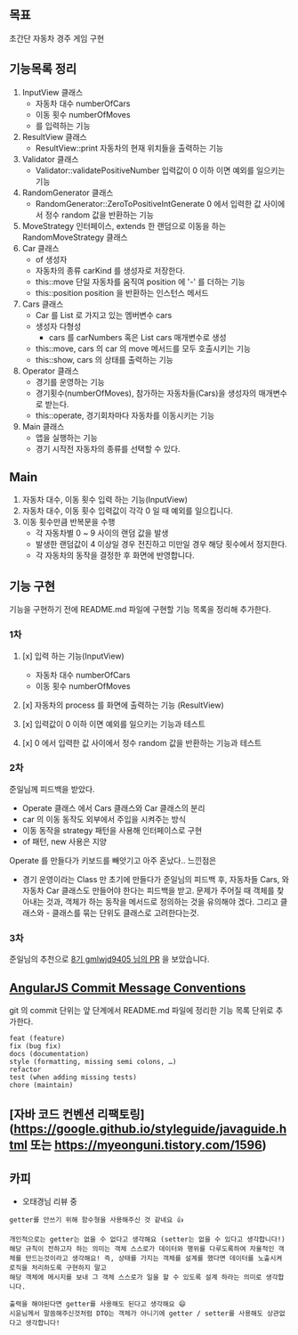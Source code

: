 ## 목표
초간단 자동차 경주 게임 구현

## 기능목록 정리
1. InputView 클래스
    - 자동차 대수 numberOfCars
    - 이동 횟수 numberOfMoves 
    - 를 입력하는 기능
1. ResultView 클래스
    - ResultView::print 자동차의 현재 위치들을 출력하는 기능
1. Validator 클래스
    - Validator::validatePositiveNumber 입력값이 0 이하 이면 예외를 일으키는 기능
1. RandomGenerator 클래스
    - RandomGenerator::ZeroToPositiveIntGenerate 0 에서 입력한 값 사이에서 정수 random 값을 반환하는 기능
1. MoveStrategy 인터페이스, extends 한 랜덤으로 이동을 하는 RandomMoveStrategy 클래스 
1. Car 클래스
   - of 생성자
   - 자동차의 종류 carKind 를 생성자로 저장한다.
   - this::move 단일 자동차를 움직여 position 에 '-' 를 더하는 기능
   - this::position position 을 반환하는 인스턴스 메서드
1. Cars 클래스 
    - Car 를 List 로 가지고 있는 멤버변수 cars 
    - 생성자 다형성 
        - cars 를 carNumbers 혹은 List<Car> cars 매개변수로 생성
    - this::move, cars 의 car 의 move 메서드를 모두 호출시키는 기능 
    - this::show, cars 의 상태를 출력하는 기능
1. Operator 클래스
    - 경기를 운영하는 기능
    - 경기횟수(numberOfMoves), 참가하는 자동차들(Cars)을 생성자의 매개변수로 받는다.
    - this::operate, 경기회차마다 자동차를 이동시키는 기능 
1. Main 클래스
    - 앱을 실행하는 기능
    - 경기 시작전 자동차의 종류를 선택할 수 있다.

## Main
1. 자동차 대수, 이동 횟수 입력 하는 기능(InputView)
1. 자동차 대수, 이동 횟수 입력값이 각각 0 일 때 예외를 일으킵니다.
1. 이동 횟수만큼 반복문을 수행
    - 각 자동차별 0 ~ 9 사이의 랜덤 값을 발생 
    - 발생한 랜덤값이 4 이상일 경우 전진하고 미만일 경우 해당 횟수에서 정지한다.
    - 각 자동차의 동작을 결정한 후 화면에 반영합니다.
    
## 기능 구현
기능을 구현하기 전에 README.md 파일에 구현할 기능 목록을 정리해 추가한다.

### 1차
1. [x] 입력 하는 기능(InputView)
    - 자동차 대수 numberOfCars
    - 이동 횟수 numberOfMoves
1. [x] 자동차의 process 를 화면에 출력하는 기능 (ResultView)
    
1. [x] 입력값이 0 이하 이면 예외를 일으키는 기능과 테스트
1. [x] 0 에서 입력한 값 사이에서 정수 random 값을 반환하는 기능과 테스트


### 2차 
준일님께 피드백을 받았다. 

- Operate 클래스 에서 Cars 클래스와 Car 클래스의 분리
- car 의 이동 동작도 외부에서 주입을 시켜주는 방식
- 이동 동작을 strategy 패턴을 사용해 인터페이스로 구현
- of 패턴, new 사용은 지양

Operate 를 만들다가 키보드를 빼앗기고 아주 혼났다.. 느낀점은

- 경기 운영이라는 Class 만 초기에 만들다가 준일님의 피드백 후, 자동차들 Cars, 와 자동차 Car 클래스도 만들어야 한다는 피드백을 받고.
문제가 주어질 때 객체를 찾아내는 것과, 객체가 하는 동작을 메서드로 정의하는 것을 유의해야 겠다. 그리고 클래스와 - 클래스를 묶는 단위도 클래스로 고려한다는것.

### 3차
준일님의 추천으로 [8기 gmlwjd9405 님의 PR](https://github.com/next-step/java-racingcar/pull/774) 을 보았습니다.
 

## [AngularJS Commit Message Conventions](https://gist.github.com/stephenparish/9941e89d80e2bc58a153)
git 의 commit 단위는 앞 단계에서 README.md 파일에 정리한 기능 목록 단위로 추가한다.
```
feat (feature)
fix (bug fix)
docs (documentation)
style (formatting, missing semi colons, …)
refactor
test (when adding missing tests)
chore (maintain)
```

## [자바 코드 컨벤션 리팩토링](https://google.github.io/styleguide/javaguide.html 또는 https://myeonguni.tistory.com/1596)

## 카피
- 오태경님 리뷰 중
```
getter를 안쓰기 위해 함수형을 사용해주신 것 같네요 👍

개인적으로는 getter는 없을 수 없다고 생각해요 (setter는 없을 수 있다고 생각합니다!)
해당 규칙이 전하고자 하는 의미는 객체 스스로가 데이터와 행위를 다루도록하여 자율적인 객체를 만드는것이라고 생각해요! 즉, 상태를 가지는 객체를 설계를 했다면 데이터를 노출시켜 로직을 처리하도록 구현하지 말고
해당 객체에 메시지를 보내 그 객체 스스로가 일을 할 수 있도록 설계 하라는 의미로 생각합니다.

출력을 해야된다면 getter를 사용해도 된다고 생각해요 😄
시윤님께서 말씀해주신것처럼 DTO는 객체가 아니기에 getter / setter를 사용해도 상관없다고 생각합니다!
```
